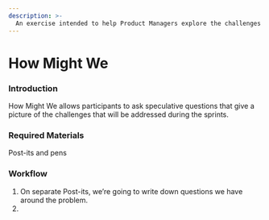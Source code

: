 ```yaml
---
description: >-
  An exercise intended to help Product Managers explore the challenges and uncertainties about solving the problem their users face.
---
```


# How Might We

### Introduction

How Might We allows participants to ask speculative questions that give a picture of the challenges that will be addressed during the sprints.

### Required Materials

Post-its and pens

### Workflow

1. On separate Post-its, we’re going to write down questions we have around the problem.
1.
